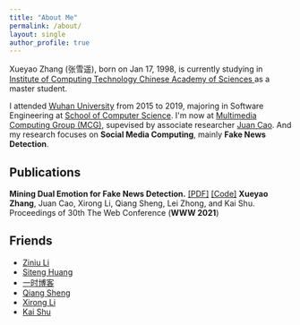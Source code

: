 ```yaml
---
title: "About Me"
permalink: /about/
layout: single
author_profile: true
---
```


Xueyao Zhang (张雪遥), born on Jan 17, 1998, is currently studying in [Institute of Computing Technology Chinese Academy of Sciences ](http://www.ict.ac.cn/) as a master student. 

I attended [Wuhan University](https://www.whu.edu.cn/) from 2015 to 2019, majoring in Software Engineering at [School of Computer Science](http://cs.whu.edu.cn/). I'm now at [Multimedia Computing Group (MCG)](http://mcg.ict.ac.cn/wordpress/), supevised by associate researcher [Juan Cao](http://mcg.ict.ac.cn/wordpress/experts/caojuan/). And my research focuses on **Social Media Computing**, mainly **Fake News Detection**.

## Publications

**Mining Dual Emotion for Fake News Detection.** [[PDF]](https://arxiv.org/abs/1903.01728) [[Code]](https://github.com/RMSnow/WWW2021) 
**Xueyao Zhang**, Juan Cao, Xirong Li, Qiang Sheng, Lei Zhong, and Kai Shu. 
Proceedings of 30th The Web Conference (**WWW 2021**)

## Friends

- [Ziniu Li](http://www.liziniu.org/)
- [Siteng Huang](http://kyonhuang.top/)
- [一时博客](https://hellogod.cn/)
- [Qiang Sheng](https://sheng-qiang.github.io)
- [Xirong Li](http://lixirong.net)
- [Kai Shu](http://cs.iit.edu/~kshu/index.html)

